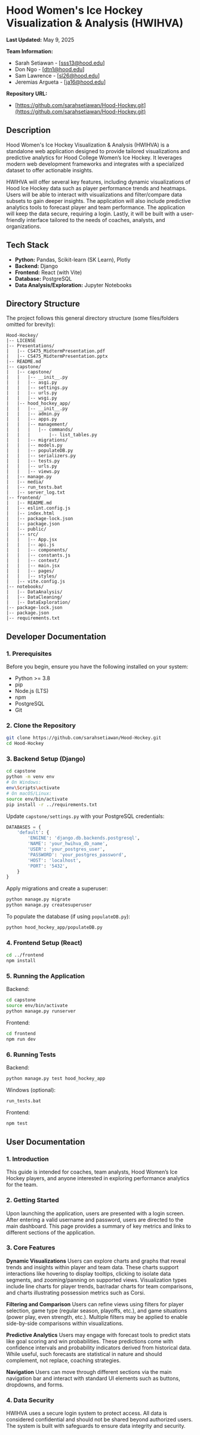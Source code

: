 # Hood Women's Ice Hockey Visualization & Analysis (HWIHVA)

**Last Updated:** May 9, 2025

**Team Information:**

* Sarah Setiawan - \[[sss13@hood.edu](mailto:sss13@hood.edu)]
* Don Ngo - \[[dtn1@hood.edu](mailto:dtn1@hood.edu)] 
* Sam Lawrence - \[[sl26@hood.edu](mailto:sl26@hood.edu)]
* Jeremias Argueta - \[[ja16@hood.edu](mailto:ja16@hood.edu)]

**Repository URL:**

* [https://github.com/sarahsetiawan/Hood-Hockey.git](https://github.com/sarahsetiawan/Hood-Hockey.git)

## Description

Hood Women's Ice Hockey Visualization & Analysis (HWIHVA) is a standalone web application designed to provide tailored visualizations and predictive analytics for Hood College Women’s Ice Hockey. It leverages modern web development frameworks and integrates with a specialized dataset to offer actionable insights.

HWIHVA will offer several key features, including dynamic visualizations of Hood Ice Hockey data such as player performance trends and heatmaps. Users will be able to interact with visualizations and filter/compare data subsets to gain deeper insights. The application will also include predictive analytics tools to forecast player and team performance. The application will keep the data secure, requiring a login. Lastly, it will be built with a user-friendly interface tailored to the needs of coaches, analysts, and organizations.

## Tech Stack

* **Python:** Pandas, Scikit-learn (SK Learn), Plotly
* **Backend:** Django
* **Frontend:** React (with Vite)
* **Database:** PostgreSQL
* **Data Analysis/Exploration:** Jupyter Notebooks

## Directory Structure

The project follows this general directory structure (some files/folders omitted for brevity):

```
Hood-Hockey/
|-- LICENSE
|-- Presentations/
|   |-- CS475_MidtermPresentation.pdf
|   |-- CS475_MidtermPresentation.pptx
|-- README.md
|-- capstone/
|   |-- capstone/
|   |   |-- __init__.py
|   |   |-- asgi.py
|   |   |-- settings.py
|   |   |-- urls.py
|   |   |-- wsgi.py
|   |-- hood_hockey_app/
|   |   |-- __init__.py
|   |   |-- admin.py
|   |   |-- apps.py
|   |   |-- management/
|   |   |   |-- commands/
|   |   |       |-- list_tables.py
|   |   |-- migrations/
|   |   |-- models.py
|   |   |-- populateDB.py
|   |   |-- serializers.py
|   |   |-- tests.py
|   |   |-- urls.py
|   |   |-- views.py
|   |-- manage.py
|   |-- media/
|   |-- run_tests.bat
|   |-- server_log.txt
|-- frontend/
|   |-- README.md
|   |-- eslint.config.js
|   |-- index.html
|   |-- package-lock.json
|   |-- package.json
|   |-- public/
|   |-- src/
|   |   |-- App.jsx
|   |   |-- api.js
|   |   |-- components/
|   |   |-- constants.js
|   |   |-- context/
|   |   |-- main.jsx
|   |   |-- pages/
|   |   |-- styles/
|   |-- vite.config.js
|-- notebooks/
|   |-- DataAnalysis/
|   |-- DataCleaning/
|   |-- DataExploration/
|-- package-lock.json
|-- package.json
|-- requirements.txt
```

## Developer Documentation

### 1. Prerequisites

Before you begin, ensure you have the following installed on your system:

* Python >= 3.8
* pip
* Node.js (LTS)
* npm
* PostgreSQL
* Git

### 2. Clone the Repository

```bash
git clone https://github.com/sarahsetiawan/Hood-Hockey.git
cd Hood-Hockey
```

### 3. Backend Setup (Django)

```bash
cd capstone
python -m venv env
# On Windows:
env\Scripts\activate
# On macOS/Linux:
source env/bin/activate
pip install -r ../requirements.txt
```

Update `capstone/settings.py` with your PostgreSQL credentials:

```python
DATABASES = {
    'default': {
        'ENGINE': 'django.db.backends.postgresql',
        'NAME': 'your_hwihva_db_name',
        'USER': 'your_postgres_user',
        'PASSWORD': 'your_postgres_password',
        'HOST': 'localhost',
        'PORT': '5432',
    }
}
```

Apply migrations and create a superuser:

```bash
python manage.py migrate
python manage.py createsuperuser
```

To populate the database (if using `populateDB.py`):

```bash
python hood_hockey_app/populateDB.py
```

### 4. Frontend Setup (React)

```bash
cd ../frontend
npm install
```

### 5. Running the Application

Backend:

```bash
cd capstone
source env/bin/activate
python manage.py runserver
```

Frontend:

```bash
cd frontend
npm run dev
```

### 6. Running Tests

Backend:

```bash
python manage.py test hood_hockey_app
```

Windows (optional):

```bash
run_tests.bat
```

Frontend:

```bash
npm test
```

## User Documentation

### 1. Introduction

This guide is intended for coaches, team analysts, Hood Women’s Ice Hockey players, and anyone interested in exploring performance analytics for the team.

### 2. Getting Started

Upon launching the application, users are presented with a login screen. After entering a valid username and password, users are directed to the main dashboard. This page provides a summary of key metrics and links to different sections of the application.

### 3. Core Features

**Dynamic Visualizations**
Users can explore charts and graphs that reveal trends and insights within player and team data. These charts support interactions like hovering to display tooltips, clicking to isolate data segments, and zooming/panning on supported views. Visualization types include line charts for player trends, bar/radar charts for team comparisons, and charts illustrating possession metrics such as Corsi.

**Filtering and Comparison**
Users can refine views using filters for player selection, game type (regular season, playoffs, etc.), and game situations (power play, even strength, etc.). Multiple filters may be applied to enable side-by-side comparisons within visualizations.

**Predictive Analytics**
Users may engage with forecast tools to predict stats like goal scoring and win probabilities. These predictions come with confidence intervals and probability indicators derived from historical data. While useful, such forecasts are statistical in nature and should complement, not replace, coaching strategies.

**Navigation**
Users can move through different sections via the main navigation bar and interact with standard UI elements such as buttons, dropdowns, and forms.

### 4. Data Security

HWIHVA uses a secure login system to protect access. All data is considered confidential and should not be shared beyond authorized users. The system is built with safeguards to ensure data integrity and security.
